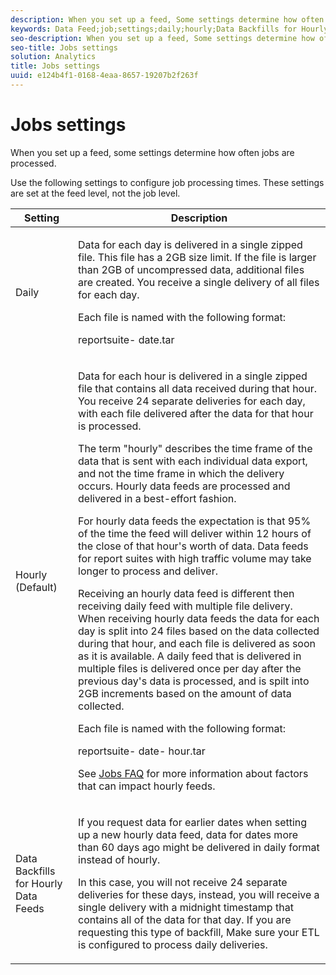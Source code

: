 ```yaml
---
description: When you set up a feed, Some settings determine how often jobs are processed.
keywords: Data Feed;job;settings;daily;hourly;Data Backfills for Hourly Data Feeds;backfill
seo-description: When you set up a feed, Some settings determine how often jobs are processed.
seo-title: Jobs settings
solution: Analytics
title: Jobs settings
uuid: e124b4f1-0168-4eaa-8657-19207b2f263f
---
```


# Jobs settings

When you set up a feed, some settings determine how often jobs are processed.

Use the following settings to configure job processing times. These settings are set at the feed level, not the job level.

<table id="table_2070F73212F245E98DADC6B5DFDB1C72"> 
 <thead> 
  <tr> 
   <th colname="col1" class="entry"> Setting </th> 
   <th colname="col2" class="entry"> Description </th> 
  </tr> 
 </thead>
 <tbody> 
  <tr> 
   <td colname="col1"> Daily </td> 
   <td colname="col2"> <p>Data for each day is delivered in a single zipped file. This file has a 2GB size limit. If the file is larger than 2GB of uncompressed data, additional files are created. You receive a single delivery of all files for each day. </p> <p>Each file is named with the following format: </p> <p> <span class="filepath"> <span class="varname"> reportsuite</span>-<span class="varname"> date</span>.tar</span> </p> </td> 
  </tr> 
  <tr> 
   <td colname="col1"> Hourly (Default) </td> 
   <td colname="col2"> <p>Data for each hour is delivered in a single zipped file that contains all data received during that hour. You receive 24 separate deliveries for each day, with each file delivered after the data for that hour is processed. </p> <p>The term "hourly" describes the time frame of the data that is sent with each individual data export, and not the time frame in which the delivery occurs. Hourly data feeds are processed and delivered in a best-effort fashion. </p> <p>For hourly data feeds the expectation is that 95% of the time the feed will deliver within 12 hours of the close of that hour's worth of data. Data feeds for report suites with high traffic volume may take longer to process and deliver. </p> <p>Receiving an hourly data feed is different then receiving daily feed with multiple file delivery. When receiving hourly data feeds the data for each day is split into 24 files based on the data collected during that hour, and each file is delivered as soon as it is available. A daily feed that is delivered in multiple files is delivered once per day after the previous day's data is processed, and is spilt into 2GB increments based on the amount of data collected. </p> <p>Each file is named with the following format: </p> <p> <span class="filepath"> <span class="varname"> reportsuite</span>-<span class="varname"> date</span>-<span class="varname"> hour</span>.tar</span> </p> <p>See <a href="../../../export/analytics-data-feed/c-df-contents/jobs-faq.md#concept_7C67A012CCF64B0C8DA33E5A6CF7FD9E" format="dita" scope="local"> Jobs FAQ</a> for more information about factors that can impact hourly feeds. </p> </td> 
  </tr> 
  <tr> 
   <td colname="col1"> Data Backfills for Hourly Data Feeds </td> 
   <td colname="col2"> <p>If you request data for earlier dates when setting up a new hourly data feed, data for dates more than 60 days ago might be delivered in daily format instead of hourly. </p> <p>In this case, you will not receive 24 separate deliveries for these days, instead, you will receive a single delivery with a midnight timestamp that contains all of the data for that day. If you are requesting this type of backfill, Make sure your ETL is configured to process daily deliveries. </p> </td> 
  </tr> 
 </tbody> 
</table>

